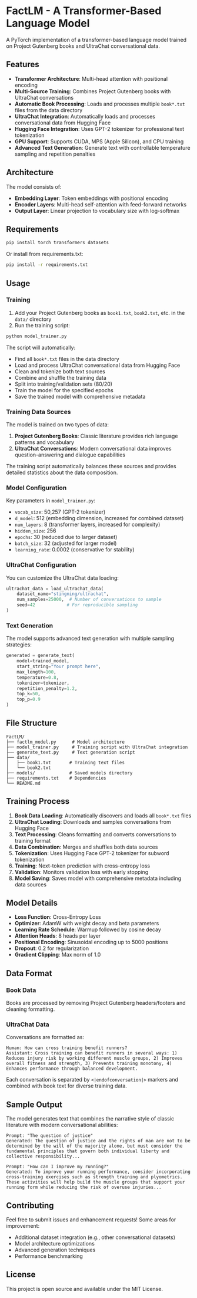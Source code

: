 # FactLM - A Transformer-Based Language Model

A PyTorch implementation of a transformer-based language model trained on Project Gutenberg books and UltraChat conversational data.

## Features

- **Transformer Architecture**: Multi-head attention with positional encoding
- **Multi-Source Training**: Combines Project Gutenberg books with UltraChat conversations
- **Automatic Book Processing**: Loads and processes multiple `book*.txt` files from the data directory
- **UltraChat Integration**: Automatically loads and processes conversational data from Hugging Face
- **Hugging Face Integration**: Uses GPT-2 tokenizer for professional text tokenization
- **GPU Support**: Supports CUDA, MPS (Apple Silicon), and CPU training
- **Advanced Text Generation**: Generate text with controllable temperature sampling and repetition penalties

## Architecture

The model consists of:
- **Embedding Layer**: Token embeddings with positional encoding
- **Encoder Layers**: Multi-head self-attention with feed-forward networks
- **Output Layer**: Linear projection to vocabulary size with log-softmax

## Requirements

```bash
pip install torch transformers datasets
```

Or install from requirements.txt:
```bash
pip install -r requirements.txt
```

## Usage

### Training

1. Add your Project Gutenberg books as `book1.txt`, `book2.txt`, etc. in the `data/` directory
2. Run the training script:

```bash
python model_trainer.py
```

The script will automatically:
- Find all `book*.txt` files in the data directory
- Load and process UltraChat conversational data from Hugging Face
- Clean and tokenize both text sources
- Combine and shuffle the training data
- Split into training/validation sets (80/20)
- Train the model for the specified epochs
- Save the trained model with comprehensive metadata

### Training Data Sources

The model is trained on two types of data:

1. **Project Gutenberg Books**: Classic literature provides rich language patterns and vocabulary
2. **UltraChat Conversations**: Modern conversational data improves question-answering and dialogue capabilities

The training script automatically balances these sources and provides detailed statistics about the data composition.

### Model Configuration

Key parameters in `model_trainer.py`:
- `vocab_size`: 50,257 (GPT-2 tokenizer)
- `d_model`: 512 (embedding dimension, increased for combined dataset)
- `num_layers`: 8 (transformer layers, increased for complexity)
- `hidden_size`: 256
- `epochs`: 30 (reduced due to larger dataset)
- `batch_size`: 32 (adjusted for larger model)
- `learning_rate`: 0.0002 (conservative for stability)

### UltraChat Configuration

You can customize the UltraChat data loading:

```python
ultrachat_data = load_ultrachat_data(
    dataset_name="stingning/ultrachat",
    num_samples=25000,  # Number of conversations to sample
    seed=42            # For reproducible sampling
)
```

### Text Generation

The model supports advanced text generation with multiple sampling strategies:

```python
generated = generate_text(
    model=trained_model,
    start_string="Your prompt here",
    max_length=100,
    temperature=0.8,
    tokenizer=tokenizer,
    repetition_penalty=1.2,
    top_k=50,
    top_p=0.9
)
```

## File Structure

```
FactLM/
├── factlm_model.py      # Model architecture
├── model_trainer.py     # Training script with UltraChat integration
├── generate_text.py     # Text generation script
├── data/
│   ├── book1.txt       # Training text files
│   └── book2.txt
├── models/             # Saved models directory
├── requirements.txt    # Dependencies
└── README.md
```

## Training Process

1. **Book Data Loading**: Automatically discovers and loads all `book*.txt` files
2. **UltraChat Loading**: Downloads and samples conversations from Hugging Face
3. **Text Processing**: Cleans formatting and converts conversations to training format
4. **Data Combination**: Merges and shuffles both data sources
5. **Tokenization**: Uses Hugging Face GPT-2 tokenizer for subword tokenization
6. **Training**: Next-token prediction with cross-entropy loss
7. **Validation**: Monitors validation loss with early stopping
8. **Model Saving**: Saves model with comprehensive metadata including data sources

## Model Details

- **Loss Function**: Cross-Entropy Loss
- **Optimizer**: AdamW with weight decay and beta parameters
- **Learning Rate Schedule**: Warmup followed by cosine decay
- **Attention Heads**: 8 heads per layer
- **Positional Encoding**: Sinusoidal encoding up to 5000 positions
- **Dropout**: 0.2 for regularization
- **Gradient Clipping**: Max norm of 1.0

## Data Format

### Book Data
Books are processed by removing Project Gutenberg headers/footers and cleaning formatting.

### UltraChat Data
Conversations are formatted as:
```
Human: How can cross training benefit runners?
Assistant: Cross training can benefit runners in several ways: 1) Reduces injury risk by working different muscle groups, 2) Improves overall fitness and strength, 3) Prevents training monotony, 4) Enhances performance through balanced development.
```

Each conversation is separated by `<|endofconversation|>` markers and combined with book text for diverse training data.

## Sample Output

The model generates text that combines the narrative style of classic literature with modern conversational abilities:

```
Prompt: "The question of justice"
Generated: The question of justice and the rights of man are not to be determined by the will of the majority alone, but must consider the fundamental principles that govern both individual liberty and collective responsibility...

Prompt: "How can I improve my running?"
Generated: To improve your running performance, consider incorporating cross-training exercises such as strength training and plyometrics. These activities will help build the muscle groups that support your running form while reducing the risk of overuse injuries...
```

## Contributing

Feel free to submit issues and enhancement requests! Some areas for improvement:
- Additional dataset integration (e.g., other conversational datasets)
- Model architecture optimizations
- Advanced generation techniques
- Performance benchmarking

## License

This project is open source and available under the MIT License.